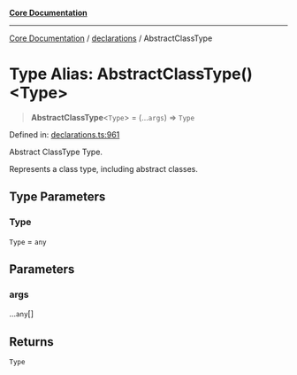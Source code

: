 [**Core Documentation**](../../README.md)

***

[Core Documentation](../../README.md) / [declarations](../README.md) / AbstractClassType

# Type Alias: AbstractClassType()\<Type\>

> **AbstractClassType**\<`Type`\> = (...`args`) => `Type`

Defined in: [declarations.ts:961](https://github.com/stonemjs/core/blob/85781fe5b87769612839dd6b850ba45186d357fa/src/declarations.ts#L961)

Abstract ClassType Type.

Represents a class type, including abstract classes.

## Type Parameters

### Type

`Type` = `any`

## Parameters

### args

...`any`[]

## Returns

`Type`
